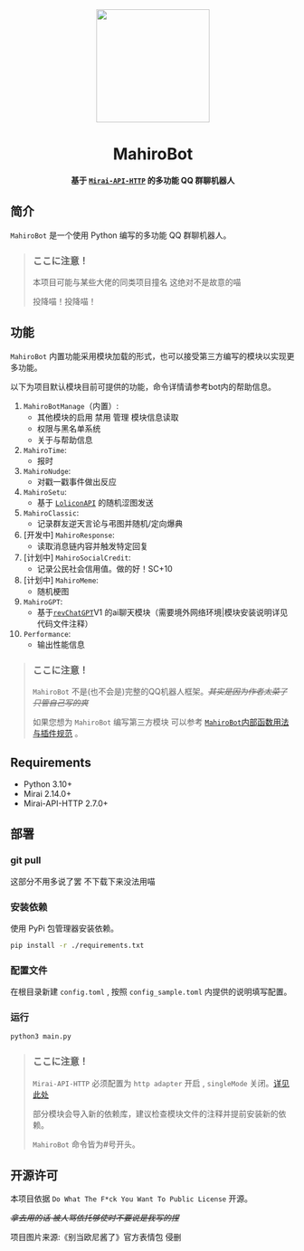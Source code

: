 <div align="center">
<img src="https://i0.hdslb.com/bfs/article/90f468f90fd2715a42c0b017c53953c65fd4e8e4.png" width=200px>

# MahiroBot

**基于 [`Mirai-API-HTTP`](https://github.com/project-mirai/mirai-api-http)  的多功能 QQ 群聊机器人**

</div>

## 简介

`MahiroBot` 是一个使用 Python 编写的多功能 QQ 群聊机器人。

>### **ここに注意！**
>
>本项目可能与某些大佬的同类项目撞名 这绝对不是故意的喵
>
>投降喵！投降喵！

## 功能

`MahiroBot` 内置功能采用模块加载的形式，也可以接受第三方编写的模块以实现更多功能。

以下为项目默认模块目前可提供的功能，命令详情请参考bot内的帮助信息。

1. `MahiroBotManage`（内置）:
    - 其他模块的启用 禁用 管理 模块信息读取
    - 权限与黑名单系统
    - 关于与帮助信息
2. `MahiroTime`:
    - 报时
3. `MahiroNudge`:
    - 对戳一戳事件做出反应
4. `MahiroSetu`:
    - 基于 [`LoliconAPI`](https://api.lolicon.app/#/setu) 的随机涩图发送
5. `MahiroClassic`:
    - 记录群友逆天言论与弔图并随机/定向爆典
6. [开发中] `MahiroResponse`:
    - 读取消息链内容并触发特定回复
7. [计划中] `MahiroSocialCredit`:
    - 记录公民社会信用值。做的好！SC+10
8. [计划中] `MahiroMeme`:
    - 随机梗图
9. `MahiroGPT`:
    - 基于[`revChatGPT`](https://github.com/acheong08/ChatGPT)V1 的ai聊天模块（需要境外网络环境|模块安装说明详见代码文件注释）
10. `Performance`:
    - 输出性能信息

>### **ここに注意！**
>
>`MahiroBot` 不是(也不会是)完整的QQ机器人框架。_~~其实是因为作者太菜了 只管自己写的爽~~_
>
>如果您想为 `MahiroBot` 编写第三方模块 可以参考  [`MahiroBot`内部函数用法与插件规范](https://github.com/XuuChannel/MahiroBot/blob/master/docs/ModuleInstruction.md) 。

## Requirements

- Python 3.10+
- Mirai 2.14.0+
- Mirai-API-HTTP 2.7.0+

## 部署
### git pull

这部分不用多说了罢 不下载下来没法用喵

### 安装依赖

使用 PyPi 包管理器安装依赖。

```bash
pip install -r ./requirements.txt
```

### 配置文件

在根目录新建 `config.toml` , 按照 `config_sample.toml` 内提供的说明填写配置。

### 运行

```bash
python3 main.py
```

>### **ここに注意！**
>
>`Mirai-API-HTTP` 必须配置为 `http adapter` 开启 , `singleMode` 关闭。[详见此处](https://github.com/project-mirai/mirai-api-http#settingyml%E6%A8%A1%E6%9D%BF)
>
>部分模块会导入新的依赖库，建议检查模块文件的注释并提前安装新的依赖。
>
>`MahiroBot` 命令皆为#号开头。

## 开源许可

本项目依据 `Do What The F*ck You Want To Public License` 开源。

_~~拿去用的话 被人骂依托够使时不要说是我写的捏~~_

项目图片来源:《别当欧尼酱了》官方表情包  侵删
